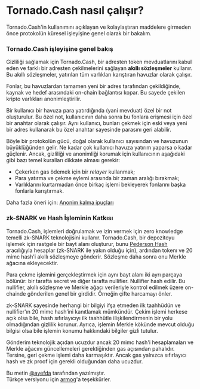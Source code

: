 # Tornado.Cash nasıl çalışır?

Tornado.Cash'in kullanımını açıklayan ve kolaylaştıran maddelere girmeden önce protokolün küresel işleyişine genel olarak bir bakalım.

### **Tornado.Cash işleyişine genel bakış**

Gizliliği sağlamak için Tornado.Cash, bir adresten token mevduatlarını kabul eden ve farklı bir adresten çekilmelerini sağlayan **akıllı sözleşmeler** kullanır. Bu akıllı sözleşmeler, yatırılan tüm varlıkları karıştıran havuzlar olarak çalışır.

Fonlar, bu havuzlardan tamamen yeni bir adres tarafından çekildiğinde, kaynak ve hedef arasındaki on-chain bağlantısı kopar. Bu sayede çekilen kripto varlıkları anonimleştirilir.

Bir kullanıcı bir havuza para yatırdığında \(yani mevduat\) özel bir not oluşturulur. Bu özel not, kullanıcının daha sonra bu fonlara erişmesi için özel bir anahtar olarak çalışır. Aynı kullanıcı, bunları çekmek için eski veya yeni bir adres kullanarak bu özel anahtar sayesinde parasını geri alabilir.

Böyle bir protokolün gücü, doğal olarak kullanıcı sayısından ve havuzunun büyüklüğünden gelir. Ne kadar çok kullanıcı havuza yatırım yaparsa o kadar güçlenir. Ancak, gizliliği ve anonimliği korumak için kullanıcının aşağıdaki gibi bazı temel kuralları dikkate alması gerekir:

* Çekerken gas ödemek için bir _relayer_ kullanmak;
* Para yatırma ve çekme eylemi arasında bir zaman aralığı bırakmak;
* Varlıklarını kurtarmadan önce birkaç işlemi bekleyerek fonlarını başka fonlarla karıştırmak.

Daha fazla öneri için: [Anonim kalma ipuçları](https://docs.tornado.cash/v/tu/tips-to-remain-anonymous)

### **zk-SNARK ve Hash İşleminin Katkısı**

Tornado.Cash, işlemleri doğrulamak ve izin vermek için zero knowledge temelli zk-SNARK teknolojisini kullanır. Tornado.Cash, bir depozitoyu işlemek için rastgele bir bayt alanı oluşturur, bunu [Pederson Hash](https://iden3-docs.readthedocs.io/en/latest/iden3_repos/research/publications/zkproof-standards-workshop-2/pedersen-hash/pedersen.html) aracılığıyla hesaplar \(zk-SNARK ile yakın olduğu için\), ardından tokenı ve 20 mimc hash'i akıllı sözleşmeye gönderir. Sözleşme daha sonra onu Merkle ağacına ekleyecektir.

Para çekme işlemini gerçekleştirmek için aynı bayt alanı iki ayrı parçaya bölünür: bir tarafta secret ve diğer tarafta nullifier. Nullifier hash edilir. Bu nullifier, akıllı sözleşme ve Merkle ağacı verileriyle kontrol edilmek üzere on-chainde gönderilen genel bir girdidir. Örneğin çifte harcamayı önler.

zk-SNARK sayesinde herhangi bir bilgiyi ifşa etmeden ilk taahhüdün ve nullifier'ın 20 mimc hash’ini kanıtlamak mümkündür. Çekim işlemi herkese açık olsa bile, hash sıfırlayıcıyı ilk taahhütle ilişkilendirmenin bir yolu olmadığından gizlilik korunur. Ayrıca, işlemin Merkle kökünde mevcut olduğu bilgisi olsa bile işlemin konumu hakkındaki bilgiler gizli tutulur.

Gönderim teknolojik açıdan ucuzdur ancak 20 mimc hash'i hesaplamaları ve Merkle ağacını güncellemeleri gerektiğinden gas açısından pahalıdır. Tersine, geri çekme işlemi daha karmaşıktır. Ancak gas yalnızca sıfırlayıcı hash ve zk proof için gerekli olduğundan daha ucuzdur.

Bu metin [@ayefda](https://torn.community/u/ayefda/) tarafından yazılmıştır.  
Türkçe versiyonu için [armog](https://twitter.com/arm00g)'a teşekkürler.

